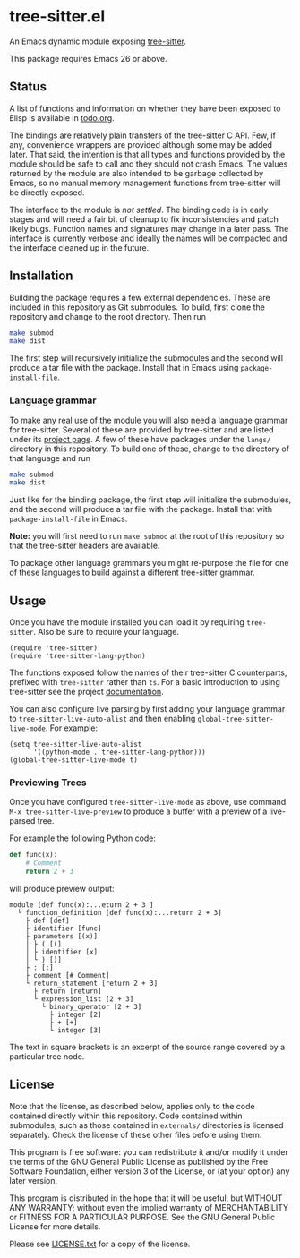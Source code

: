 # tree-sitter.el
An Emacs dynamic module exposing [tree-sitter][1].

This package requires Emacs 26 or above.

## Status
A list of functions and information on whether they have been exposed
to Elisp is available in [todo.org](todo.org).

The bindings are relatively plain transfers of the tree-sitter C
API. Few, if any, convenience wrappers are provided although some may
be added later. That said, the intention is that all types and
functions provided by the module should be safe to call and they
should not crash Emacs. The values returned by the module are also
intended to be garbage collected by Emacs, so no manual memory
management functions from tree-sitter will be directly exposed.

The interface to the module is *not settled*. The binding code is in
early stages and will need a fair bit of cleanup to fix
inconsistencies and patch likely bugs. Function names and signatures
may change in a later pass. The interface is currently verbose and
ideally the names will be compacted and the interface cleaned up in
the future.

## Installation
Building the package requires a few external dependencies. These are
included in this repository as Git submodules. To build, first clone
the repository and change to the root directory. Then run
```sh
make submod
make dist
```
The first step will recursively initialize the submodules and the
second will produce a tar file with the package. Install that in Emacs
using `package-install-file`.

### Language grammar
To make any real use of the module you will also need a language
grammar for tree-sitter. Several of these are provided by tree-sitter
and are listed under its [project page][2]. A few of these have
packages under the `langs/` directory in this repository. To build one
of these, change to the directory of that language and run
```sh
make submod
make dist
```
Just like for the binding package, the first step will initialize the
submodules, and the second will produce a tar file with the package.
Install that with `package-install-file` in Emacs.

**Note:** you will first need to run `make submod` at the root of this
repository so that the tree-sitter headers are available.

To package other language grammars you might re-purpose the file for
one of these languages to build against a different tree-sitter
grammar.

## Usage
Once you have the module installed you can load it by requiring
`tree-sitter`. Also be sure to require your language.
```elisp
(require 'tree-sitter)
(require 'tree-sitter-lang-python)
```
The functions exposed follow the names of their tree-sitter C
counterparts, prefixed with `tree-sitter` rather than `ts`. For a
basic introduction to using tree-sitter see the project
[documentation][3].

You can also configure live parsing by first adding your language
grammar to `tree-sitter-live-auto-alist` and then enabling
`global-tree-sitter-live-mode`. For example:
```elisp
(setq tree-sitter-live-auto-alist
      '((python-mode . tree-sitter-lang-python)))
(global-tree-sitter-live-mode t)
```

### Previewing Trees
Once you have configured `tree-sitter-live-mode` as above, use command
`M-x tree-sitter-live-preview` to produce a buffer with a preview of a
live-parsed tree.

For example the following Python code:
```python
def func(x):
    # Comment
    return 2 + 3
```
will produce preview output:
```
module [def func(x):...eturn 2 + 3 ]
  └ function_definition [def func(x):...return 2 + 3]
    ├ def [def]
    ├ identifier [func]
    ├ parameters [(x)]
    │ ├ ( [(]
    │ ├ identifier [x]
    │ └ ) [)]
    ├ : [:]
    ├ comment [# Comment]
    └ return_statement [return 2 + 3]
      ├ return [return]
      └ expression_list [2 + 3]
        └ binary_operator [2 + 3]
          ├ integer [2]
          ├ + [+]
          └ integer [3]
```
The text in square brackets is an excerpt of the source range covered
by a particular tree node.

## License
Note that the license, as described below, applies only to the code
contained directly within this repository. Code contained within
submodules, such as those contained in `externals/` directories is
licensed separately. Check the license of these other files before
using them.

This program is free software: you can redistribute it and/or modify
it under the terms of the GNU General Public License as published by
the Free Software Foundation, either version 3 of the License, or (at
your option) any later version.

This program is distributed in the hope that it will be useful, but
WITHOUT ANY WARRANTY; without even the implied warranty of
MERCHANTABILITY or FITNESS FOR A PARTICULAR PURPOSE. See the GNU
General Public License for more details.

Please see [LICENSE.txt](LICENSE.txt) for a copy of the license.

[1]: https://github.com/tree-sitter/tree-sitter
[2]: https://github.com/tree-sitter
[3]: http://tree-sitter.github.io/tree-sitter/
